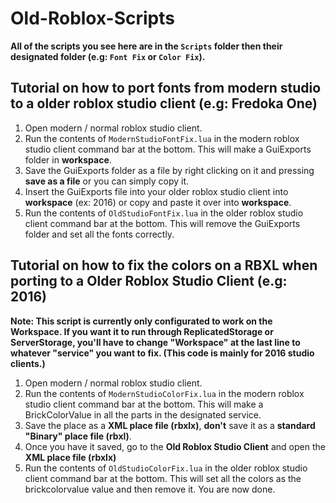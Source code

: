 # Old-Roblox-Scripts

**All of the scripts you see here are in the ``Scripts`` folder then their designated folder (e.g: `Font Fix` or `Color Fix`).**

## Tutorial on how to port fonts from modern studio to a older roblox studio client (e.g: Fredoka One)
1. Open modern / normal roblox studio client.
2. Run the contents of `ModernStudioFontFix.lua` in the modern roblox studio client command bar at the bottom. This will make a GuiExports folder in **workspace**.
3. Save the GuiExports folder as a file by right clicking on it and pressing **save as a file** or you can simply copy it.
4. Insert the GuiExports file into your older roblox studio client into **workspace** (ex: 2016) or copy and paste it over into **workspace**.
5. Run the contents of `OldStudioFontFix.lua` in the older roblox studio client command bar at the bottom. This will remove the GuiExports folder and set all the fonts correctly.

## Tutorial on how to fix the colors on a RBXL when porting to a Older Roblox Studio Client (e.g: 2016)

**Note: This script is currently only configurated to work on the Workspace. If you want it to run through ReplicatedStorage or ServerStorage, you'll have to change "Workspace" at the last line to whatever "service" you want to fix. (This code is mainly for 2016 studio clients.)**

1. Open modern / normal roblox studio client.
2. Run the contents of `ModernStudioColorFix.lua` in the modern roblox studio client command bar at the bottom. This will make a BrickColorValue in all the parts in the designated service.
3. Save the place as a **XML place file (rbxlx)**, **don't** save it as a **standard "Binary" place file (rbxl)**.
4. Once you have it saved, go to the **Old Roblox Studio Client** and open the **XML place file (rbxlx)**
5. Run the contents of `OldStudioColorFix.lua` in the older roblox studio client command bar at the bottom. This will set all the colors as the brickcolorvalue value and then remove it. You are now done.
